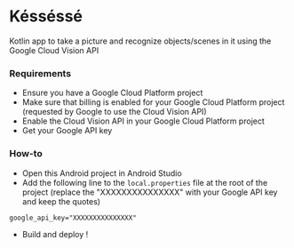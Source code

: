 # Késséssé
Kotlin app to take a picture and recognize objects/scenes in it using the Google Cloud Vision API

### Requirements
- Ensure you have a Google Cloud Platform project
- Make sure that billing is enabled for your Google Cloud Platform project (requested by Google to use the Cloud Vision API) 
- Enable the Cloud Vision API in your Google Cloud Platform project
- Get your Google API key


### How-to
- Open this Android project in Android Studio
- Add the following line to the `local.properties` file at the root of the project (replace the "XXXXXXXXXXXXXXX" with your Google API key and keep the quotes)
```
google_api_key="XXXXXXXXXXXXXXX"
```
- Build and deploy !
